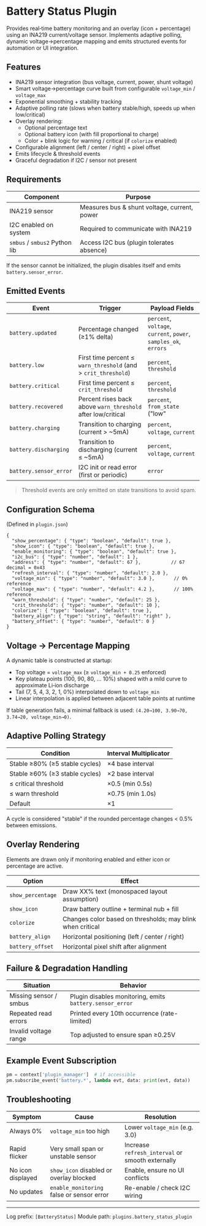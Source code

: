 # Battery Status Plugin

Provides real‑time battery monitoring and an overlay (icon + percentage) using an INA219 current/voltage sensor. Implements adaptive polling, dynamic voltage→percentage mapping and emits structured events for automation or UI integration.

## Features
- INA219 sensor integration (bus voltage, current, power, shunt voltage)
- Smart voltage→percentage curve built from configurable `voltage_min` / `voltage_max`
- Exponential smoothing + stability tracking
- Adaptive polling rate (slows when battery stable/high, speeds up when low/critical)
- Overlay rendering:
  - Optional percentage text
  - Optional battery icon (with fill proportional to charge)
  - Color + blink logic for warning / critical (if `colorize` enabled)
- Configurable alignment (left / center / right) + pixel offset
- Emits lifecycle & threshold events
- Graceful degradation if I2C / sensor not present

## Requirements
| Component | Purpose |
|-----------|---------|
| INA219 sensor | Measures bus & shunt voltage, current, power |
| I2C enabled on system | Required to communicate with INA219 |
| `smbus` / `smbus2` Python lib | Access I2C bus (plugin tolerates absence) |

If the sensor cannot be initialized, the plugin disables itself and emits `battery.sensor_error`.

## Emitted Events
| Event | Trigger | Payload Fields |
|-------|---------|----------------|
| `battery.updated` | Percentage changed (≥1% delta) | `percent`, `voltage`, `current`, `power`, `samples_ok`, `errors` |
| `battery.low` | First time percent ≤ `warn_threshold` (and > `crit_threshold`) | `percent`, `threshold` |
| `battery.critical` | First time percent ≤ `crit_threshold` | `percent`, `threshold` |
| `battery.recovered` | Percent rises back above `warn_threshold` after low/critical | `percent`, `from_state` ("low"|"critical") |
| `battery.charging` | Transition to charging (current > ~5mA) | `percent`, `voltage`, `current` |
| `battery.discharging` | Transition to discharging (current ≤ ~5mA) | `percent`, `voltage`, `current` |
| `battery.sensor_error` | I2C init or read error (first or periodic) | `error` |

> Threshold events are only emitted on state transitions to avoid spam.

## Configuration Schema
(Defined in `plugin.json`)
```jsonc
{
  "show_percentage": { "type": "boolean", "default": true },
  "show_icon": { "type": "boolean", "default": true },
  "enable_monitoring": { "type": "boolean", "default": true },
  "i2c_bus": { "type": "number", "default": 1 },
  "address": { "type": "number", "default": 67 },           // 67 decimal = 0x43
  "refresh_interval": { "type": "number", "default": 2.0 },
  "voltage_min": { "type": "number", "default": 3.0 },       // 0% reference
  "voltage_max": { "type": "number", "default": 4.2 },       // 100% reference
  "warn_threshold": { "type": "number", "default": 25 },
  "crit_threshold": { "type": "number", "default": 10 },
  "colorize": { "type": "boolean", "default": true },
  "battery_align": { "type": "string", "default": "right" },
  "battery_offset": { "type": "number", "default": 0 }
}
```

## Voltage → Percentage Mapping
A dynamic table is constructed at startup:
- Top voltage = `voltage_max` (≥ `voltage_min + 0.25` enforced)
- Key plateau points (100, 90, 80, ... 10%) shaped with a mild curve to approximate Li‑ion discharge
- Tail (7, 5, 4, 3, 2, 1, 0%) interpolated down to `voltage_min`
- Linear interpolation is applied between adjacent table points at runtime

If table generation fails, a minimal fallback is used: `(4.20→100, 3.90→70, 3.74→20, voltage_min→0)`.

## Adaptive Polling Strategy
| Condition | Interval Multiplicator |
|-----------|------------------------|
| Stable ≥80% (≥5 stable cycles) | ×4 base interval |
| Stable ≥60% (≥3 stable cycles) | ×2 base interval |
| ≤ critical threshold | ×0.5 (min 0.5s) |
| ≤ warn threshold | ×0.75 (min 1.0s) |
| Default | ×1 |

A cycle is considered "stable" if the rounded percentage changes < 0.5% between emissions.

## Overlay Rendering
Elements are drawn only if monitoring enabled and either icon or percentage are active.

| Option | Effect |
|--------|--------|
| `show_percentage` | Draw XX% text (monospaced layout assumption) |
| `show_icon` | Draw battery outline + terminal nub + fill |
| `colorize` | Changes color based on thresholds; may blink when critical |
| `battery_align` | Horizontal positioning (left / center / right) |
| `battery_offset` | Horizontal pixel shift after alignment |

## Failure & Degradation Handling
| Situation | Behavior |
|-----------|----------|
| Missing sensor / smbus | Plugin disables monitoring, emits `battery.sensor_error` |
| Repeated read errors | Printed every 10th occurrence (rate-limited) |
| Invalid voltage range | Top adjusted to ensure span ≥0.25V |

## Example Event Subscription
```python
pm = context['plugin_manager']  # if accessible
pm.subscribe_event('battery.*', lambda evt, data: print(evt, data))
```

## Troubleshooting
| Symptom | Cause | Resolution |
|---------|-------|-----------|
| Always 0% | `voltage_min` too high | Lower `voltage_min` (e.g. 3.0) |
| Rapid flicker | Very small span or unstable sensor | Increase `refresh_interval` or smooth externally |
| No icon displayed | `show_icon` disabled or overlay blocked | Enable, ensure no UI conflicts |
| No updates | `enable_monitoring` false or sensor error | Re-enable / check I2C wiring |

---
Log prefix: `[BatteryStatus]`
Module path: `plugins.battery_status_plugin`
